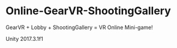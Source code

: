 # Online-GearVR-ShootingGallery
GearVR + Lobby + ShootingGallery = VR Online Mini-game!

Unity 2017.3.1f1